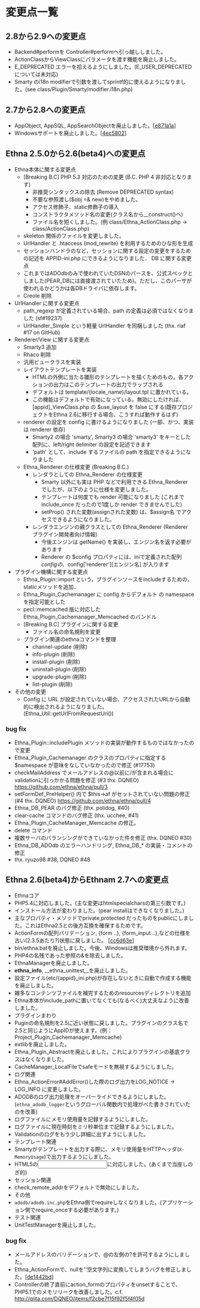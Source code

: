 # 変更点一覧

## 2.8から2.9への変更点

* Backend#performを Controller#performへ引っ越ししました。
* ActionClassからViewClassにパラメータを渡す機能を廃止しました。
* E_DEPRECATED エラーを拾えるようにしました。(E_USER_DEPRECATEDについては未対応)
* Smarty のi18n modifierで引数を渡してsprintf的に使えるようになりました。(see class/Plugin/Smarty/modifier.i18n.php)

## 2.7から2.8への変更点

* AppObject, AppSQL, AppSearchObjectを廃止しました。[[e871a1a](https://github.com/DQNEO/ethnam/commit/e871a1addafae0314bd62dfc8a3e209359ac4a2f)]
* Windowsサポートを廃止しました。[[4ec5802](https://github.com/DQNEO/ethnam/commit/4ec580224232122b29a2a9ccf5824bf8d985f424)]


## Ethna 2.5.0から2.6(beta4)への変更点

* Ethna本体に関する変更点
  * [Breaking B.C] PHP 5.3 対応のための変更 (B.C. PHP 4 非対応となります)
     * 非推奨シンタックスの除去 (Remove DEPRECATED syntax)
     * 不要な参照渡し($obj =& new)をやめました。
     * アクセス修飾子、static修飾子の導入
     * コンストラクタメソッド名の変更(クラス名から__construct()へ)
     * ファイル名を短くしました。(例 class/Ethna_ActionClass.php -> class/ActionClass.php)
  * skeleton 関係のファイルを変更しました。
  * UrlHandler と .htaccess (mod_rewrite) を利用するためのひな形を生成
  * セッションハンドラのなど，セッションに関する設定の変更をするための記述を APPID-ini.php にできるようになりました．
DB に関する変更点
  * これまではADOdbのみで使われていたDSNのパースを、公式スペックとしました(PEAR_DBには直接渡されていたため)。ただし、このパーサが使われるかどうかは各DBドライバに依存します。
  * Creole 削除
* UrlHandler に関する変更点
  * path_regexp が定義されている場合、path の定義は必須ではなくなりました (sf#19237)
  * UrlHandler_Simple という軽量 UrlHandler を同梱しました (thx. riaf #17 on GitHub)
* Renderer/View に関する変更点
  * Smarty3 追加
  * Rhaco 削除
  * 汎用ビュークラスを実装
  * レイアウトテンプレートを実装
    * HTMLの外側に当たる雛形のテンプレートを描くためのもの。各アクションの出力はこのテンプレートの出力でラップされる
    * デフォルトは template/{locale_name}/layout.tpl に置かれている。
    * この機能はデフォルトで有効になっている。無効にしたければ、[appid]_ViewClass.php の $use_layout を false にする(既存プロジェクトをEthna 2.6に移行する場合、こうすれば動作するはず)
  * renderer の設定を config に書けるようになりました (一部、かつ、実装は renderer 依存)
     * Smarty2 の場合 'smarty', Smarty3 の場合 'smarty3' をキーとした配列に、left/right delimiter の設定を記述できます
     * 'path' として、include するファイルの path を指定できるようになりました
  * Ethna_Renderer の仕様変更 (Breaking B.C.)
     * レンダラとしての Ethna_Renderer の仕様変更
        * Smarty 以外にも実は PHP などで利用できる Ethna_Renderer でしたが、以下のように仕様を変更しました。
        * テンプレートは何度でも render 可能になりました (これまで include_once だったので1度しか render できませんでした)
        * setProp() された変数(assignされた変数) は、$assign名 でアクセスできるようになりました。
    * レンダラエンジンの親クラスとしての Ethna_Renderer (Renderer プラグイン開発者向け情報)
        * 今後エンジンは getName() を実装し、エンジン名を返す必要があります
        * Renderer の $config プロパティには、iniで定義された配列 $config の、$config['renderer'][エンジン名] が入ります
* プラグイン機構に関する変更点
  * Ethna_Plugin::import という，プラグインソースをincludeするための，staticメソッドを追加．
  * Ethna_Plugin_Cachemanager に config からデフォルト の namespace を指定可能とした
  * pecl::memcached 版に対応した Ethna_Plugin_Cachemanager_Memcached のバンドル
  * [Breaking B.C] プラグインに関する変更
      * ファイル名の命名規則を変更
  * プラグイン関連のethnaコマンドを整理
      * channel-update (削除)
      * info-plugin (削除)
      * install-plugin (削除)
      * uninstall-plugin (削除)
      * upgrade-plugin (削除)
      * list-plugin (削除)
* その他の変更
  * Config に URL が設定されていない場合、アクセスされたURLから自動的に検出されるようになりました。(Ethna_Util::getUrlFromRequestUri())


### bug fix
* Ethna_Plugin::includePlugin メソッドの実装が動作するものではなかったので変更
* Ethna_Plugin_Cachemanager のクラスのプロパティに指定する $namespace が意味をなしていなかったので修正 (#17753)
* checkMailAddress でメールアドレスの@以前に/が含まれる場合にvalidationに引っかかる問題を修正 (#3 thx. DQNEO) https://github.com/ethna/ethna/pull/3
* setFormDef_PreHelper() 内で $this->af がセットされていない問題の修正 (#4 thx. DQNEO) https://github.com/ethna/ethna/pull/4
* Ethna_DB_PEAR のバグ修正 (thx. polidog, #40)
* clear-cache コマンドのバグ修正 (thx. ucchee, #41)
* Ethna_Plugin_CacheManager_Memcache の修正。
 * delete コマンド
 * 複数サーバのバランシングができていなかった件を修正 (thx. DQNEO #30)
* Ethna_DB_ADOdb のエラーハンドリング, Ethna_DB_* の実装・コメントの修正
 * thx. ryuzo98 #38, DQNEO #48



## Ethna 2.6(beta4)からEthnam 2.7への変更点

* Ethnaコア
 * PHP5.4に対応しました。(主な変更はhtmlspecialcharsの第三引数です。)
 * インストール方法が変わりました。(pear installはできなくなりました。)
 * 主なプロパティ・メソッドでprivate,protected だったものをpublicにしました。これはEthna2.5との後方互換を確保するためです。
 * ActionFormの配列バリデーション, {form ..}, {form_input ..},などの仕様を古い(2.3.5あたり?)状態に戻しました。 [[cc6d63e](https://github.com/DQNEO/ethnam/commit/cc6d63eae1a615b3868e309ff53fd77414bbd4c7)]
 * bin/ethna.batを廃止しました。今後、Windowsは推奨環境から外れます。
 * PHP4の名残であった参照の&を除去しました。
 * EthnaManagerを廃止しました。
 * __ethna_info__, __ethna_unittest__を廃止しました。
 * 設定ファイル(etc/{appid}_ini.php)が存在しないときに自動で作成する機能を廃止しました。
 * 雑多なコンテンツファイルを補完するためのresourcesディレクトリを追加
 * Ethna本体がinclude_pathに置いてなくても(なるべく)大丈夫なように改善しました。
* プラグインまわり
 * Puginの命名規則を2.5に近い状態に戻しました。プラグインのクラス名で2.5と同じようにAppIDが使えます。(例：Project_Plugin_Cachemanager_Memcache)
 * extlibを廃止しました。
 * Ethna_Plugin_Abstractを廃止しました。これによりプラグインの基底クラスはなくなりました。
 * CacheManager_LocalFileでsafeモードを無視するようにしました。
* ログ関連
 * Ethna_ActionError#AddError()した際のログ出力をLOG_NOTICE -> LOG_INFO に変更しました。
 * ADODBのログ出力処理をオーバーライドできるようにしました。(`ethna_adodb_logger`というグローバル関数内で処理がべた書きされていたのを改善)
 * ログファイルにメモリ使用量を記録するようにしました。
 * ログファイルに現在時刻をミリ秒単位まで記録するようにしました。
 * Validationのログをもう少し詳細に出すようにしました。
* テンプレート関連
 * Smartyがテンプレートを出力する際に、メモリ使用量をHTTPヘッダ(`X-MemoryUsage`)で出力するようにしました。
 * HTML5の<input type="email">に対応しました。(あくまで当座しのぎ的)
* セッション関連
 * check_remote_addrをデフォルトで無効にしました。
* その他
 * `adodb/adodb.inc.php`をEthna側でrequireしなくなりました。(アプリケーション側でrequire_onceする必要があります。)
* テスト関連
 * UnitTestManagerを廃止しました。

### bug fix
 * メールアドレスのバリデーションで、@の左側の?を許可するようにしました。
 * Ethna_ActionFormで、nullを''空文字列に変換してしまうバグを修正しました。[[de1442bd](https://github.com/DQNEO/ethnam/commit/de1442bd55397834a7b6228c3c0ae694849237db)]
 * Controllerの終了直前にaction_formのプロパティをunsetすることで、PHP5.1でのメモリリークを改善しました。c.f. http://qiita.com/DQNEO/items/f2cbe7f15f92f5f4f05d

